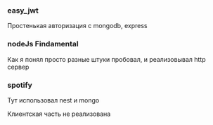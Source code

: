 ### easy_jwt

Простенькая авторизация с mongodb, express

### nodeJs Findamental

Как я понял просто разные штуки пробовал, и реализовывал http сервер

### spotify

Тут использовал nest и mongo

Клиентская часть не реализована
